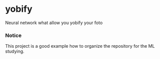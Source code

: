 # yobify

Neural network what allow you yobify your foto

### Notice

This project is a good example how to organize the repository for the ML studying.
